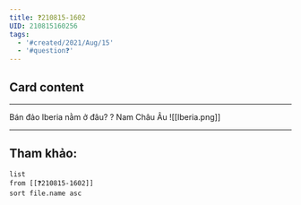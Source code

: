 ```yaml
---
title: ❓210815-1602
UID: 210815160256
tags:
  - '#created/2021/Aug/15'
  - '#question❓'
---
```


## Card content
---

Bán đảo Iberia nằm ở đâu?
?
Nam Châu Âu
![[Iberia.png]]
<!--SR:!2022-02-04,128,290-->

---

## Tham khảo:
```dataview
list
from [[❓210815-1602]]
sort file.name asc
```
